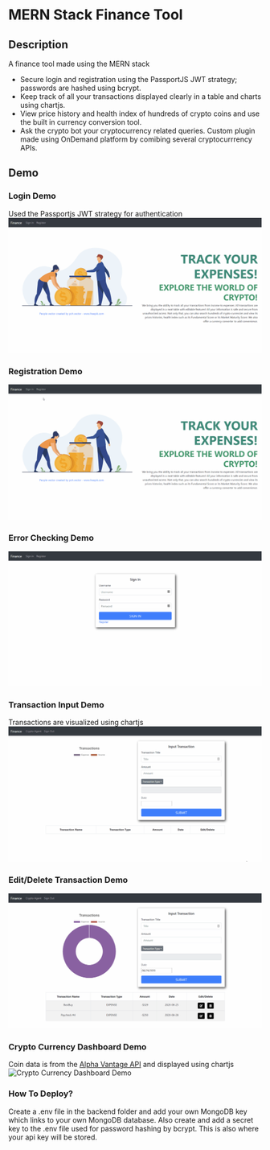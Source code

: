 # MERN Stack Finance Tool

## Description
A finance tool made using the MERN stack
- Secure login and registration using the PassportJS JWT strategy; passwords are hashed using bcrypt.
- Keep track of all your transactions displayed clearly in a table and charts using chartjs.
- View price history and health index of hundreds of crypto coins
and use the built in currency conversion tool.
- Ask the crypto bot your cryptocurrency related queries. Custom plugin made using OnDemand platform by comibing several cryptocurrrency APIs.


## Demo

### Login Demo
Used the Passportjs JWT strategy for authentication
![Login Demo](demo/login.gif)

### Registration Demo
![Registration Demo](demo/registration.gif)

### Error Checking Demo
![Error Checking Demo](demo/error-checking.gif)

### Transaction Input Demo
Transactions are visualized using chartjs
![Transaction Input Demo](demo/input-transactions.gif)

### Edit/Delete Transaction Demo
![Edit/Delete Transaction Demo](demo/edit-transactions.gif)

### Crypto Currency Dashboard Demo
Coin data is from the [Alpha Vantage API](https://www.alphavantage.co/)
and displayed using chartjs
![Crypto Currency Dashboard Demo](demo/crypto.gif)



### How To Deploy?
Create a .env file in the backend folder and add your own MongoDB key which links to your own MongoDB database.
Also create and add a secret key to the .env file used for password hashing by bcrypt. This is also where your api key will be stored.
